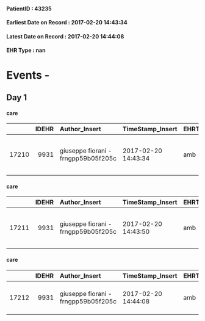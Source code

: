 
#### PatientID : 43235
#### Earliest Date on Record : 2017-02-20 14:43:34
#### Latest Date on Record : 2017-02-20 14:44:08
#### EHR Type : nan

# Events - 

## Day 1

#### care
|       |   IDEHR | Author_Insert                       | TimeStamp_Insert    | EHRType   |   PatientID |   IDGESTIONE_AUSILI |   opt_annulla_consegna | ds_note_x   | dt_Ric_consegna     | opt_ausilio                                     |
|------:|--------:|:------------------------------------|:--------------------|:----------|------------:|--------------------:|-----------------------:|:------------|:--------------------|:------------------------------------------------|
| 17210 |    9931 | giuseppe fiorani - frngpp59b05f205c | 2017-02-20 14:43:34 | amb       |       43235 |               17141 |                      0 | urgent bed  | 2017-02-20 00:00:00 | electronic articulated bed with side rails # 14 |

#### care
|       |   IDEHR | Author_Insert                       | TimeStamp_Insert    | EHRType   |   PatientID |   IDGESTIONE_AUSILI |   opt_annulla_consegna | dt_Ric_consegna     | opt_ausilio                             |
|------:|--------:|:------------------------------------|:--------------------|:----------|------------:|--------------------:|-----------------------:|:--------------------|:----------------------------------------|
| 17211 |    9931 | giuseppe fiorani - frngpp59b05f205c | 2017-02-20 14:43:50 | amb       |       43235 |               17142 |                      0 | 2017-02-20 00:00:00 | antid air mattress with compressor # 16 |

#### care
|       |   IDEHR | Author_Insert                       | TimeStamp_Insert    | EHRType   |   PatientID |   IDGESTIONE_AUSILI |   opt_annulla_consegna | dt_Ric_consegna     | opt_ausilio                    |
|------:|--------:|:------------------------------------|:--------------------|:----------|------------:|--------------------:|-----------------------:|:--------------------|:-------------------------------|
| 17212 |    9931 | giuseppe fiorani - frngpp59b05f205c | 2017-02-20 14:44:08 | amb       |       43235 |               17143 |                      0 | 2017-02-20 00:00:00 | decubitus cushion silicone # 9 |


